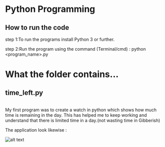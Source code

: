 <h1>Python Programming</h1>

<h2>How to run the code</h2>

step 1:To run the programs install Python 3 or further.

step 2:Run the program using the command (Terminal/cmd) : python <program_name>.py

<h1>What the folder contains...</h1>

 <h2>time_left.py </h2><br>My first program was to create a watch in python which shows how much time is remaining in the day. This has helped me to keep working and understand that there is limited time in a day.(not wasting time in Gibberish) 

The application look likewise :

![alt text](https://github.com/siddesh001/Time_left-application-python/blob/master/Screenshot%20from%202018-07-09%2017-48-11.png)

